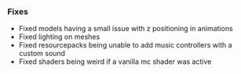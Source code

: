 ### Fixes
- Fixed models having a small issue with z positioning in animations
- Fixed lighting on meshes
- Fixed resourcepacks being unable to add music controllers with a custom sound
- Fixed shaders being weird if a vanilla mc shader was active